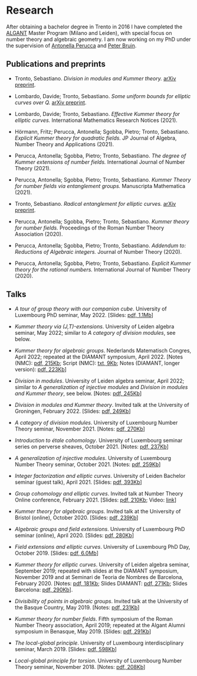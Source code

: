 # Research

After obtaining a bachelor degree in Trento in 2016 I have completed the
[ALGANT](https://algant.eu) Master Program (Milano and Leiden), with special
focus on number theory and algebraic geometry. I am now working on my PhD
under the supervision of [Antonella Perucca](http://antonellaperucca.net) and
[Peter Bruin](https://www.math.leidenuniv.nl/~pbruin).

## Publications and preprints

* Tronto, Sebastiano.
  *Division in modules and Kummer theory.*
  [arXiv preprint](https://arxiv.org/abs/2111.14363).

* Lombardo, Davide; Tronto, Sebastiano.
  *Some uniform bounds for elliptic curves over Q.*
  [arXiv preprint](https://arxiv.org/abs/2106.09950v1).

* Lombardo, Davide; Tronto, Sebastiano.
  *Effective Kummer theory for elliptic curves.*
  International Mathematics Research Notices (2021).

* Hörmann, Fritz; Perucca, Antonella; Sgobba, Pietro; Tronto, Sebastiano.
  *Explicit Kummer theory for quadratic fields.*
  JP Journal of Algebra, Number Theory and Applications (2021).

* Perucca, Antonella; Sgobba, Pietro; Tronto, Sebastiano.
  *The degree of Kummer extensions of number fields.*
  International Journal of Number Theory (2021).

* Perucca, Antonella; Sgobba, Pietro; Tronto, Sebastiano.
  *Kummer Theory for number fields via entanglement groups.*
  Manuscripta Mathematica (2021).

* Tronto, Sebastiano.
  *Radical entanglement for elliptic curves.*
  [arXiv preprint](https://arxiv.org/abs/2009.08298).

* Perucca, Antonella; Sgobba, Pietro; Tronto, Sebastiano.
  *Kummer theory for number fields.*
  Proceedings of the Roman Number Theory Association (2020).

* Perucca, Antonella; Sgobba, Pietro; Tronto, Sebastiano.
  *Addendum to: Reductions of Algebraic integers.*
  Journal of Number Theory (2020).

* Perucca, Antonella; Sgobba, Pietro; Tronto, Sebastiano.
  *Explicit Kummer theory for the rational numbers.*
  International Journal of Number Theory (2020).

## Talks

* *A tour of group theory with our companion cube*.
  University of Luxembourg PhD seminar, May 2022.
  [Slides: [pdf, 1.1Mb](group-cube.pdf)]

* *Kummer theory via (J,T)-extensions*.
  University of Leiden algebra seminar, May 2022;
  similar to *A category of division modules*, see below.

* *Kummer theory for algebraic groups*.
  Nederlands Matematisch Congres, April 2022;
  repeated at the DIAMANT symposium, April 2022.
  [Notes (NMC): [pdf, 215Kb](slides-kummer-kwg.pdf);
   Script (NMC): [txt, 9Kb](script-kummer-kwg.txt);
   Notes (DIAMANT, longer version): [pdf, 223Kb](slides-kummer-diamant.pdf)]

* *Division in modules*.
  University of Leiden algebra seminar, April 2022;
  similar to *A generalization of injective modules* and
  *Division in modules and Kummer theory*, see below.
  [Notes: [pdf, 245Kb](division-leiden.pdf)]

* *Division in modules and Kummer theory*.
  Invited talk at the University of Groningen, February 2022.
  [Slides: [pdf, 249Kb](division-groningen.pdf)]

* *A category of division modules*.
  University of Luxembourg Number Theory seminar, November 2021.
  [Notes: [pdf, 270Kb](notes-division-modules.pdf)]

* *Introduction to étale cohomology*.
  University of Luxembourg seminar series on perverse sheaves, October 2021.
  [Notes: [pdf, 237Kb](notes-etale.pdf)]

* *A generalization of injective modules*.
  University of Luxembourg Number Theory seminar, October 2021.
  [Notes: [pdf, 259Kb](notes-injectivity.pdf)]

* *Integer factorization and elliptic curves*.
  University of Leiden Bachelor seminar (guest talk), April 2021.
  [Slides: [pdf, 393Kb](slides-ecm.pdf)]

* *Group cohomology and elliptic curves*.
  Invited talk at Number Theory Online conference, February 2021.
  [Slides: [pdf, 210Kb](slides-groupcohomec.pdf);
   Video: [link](https://vimeo.com/526814236/1a640285c0?embedded=true&source=video_title&owner=47245911)]

* *Kummer theory for algebraic groups*.
  Invited talk at the University of Bristol (online), October 2020.
  [Slides: [pdf, 239Kb](slides-tronto-bristol.pdf)]

* *Algebraic groups and field extensions*.
  University of Luxembourg PhD seminar (online), April 2020.
  [Slides: [pdf, 280Kb](slides-alggroupsfieldext.pdf)]

* *Field extensions and elliptic curves*.
  University of Luxembourg PhD Day, October 2019.
  [Slides: [pdf, 6.0Mb](slides-fieldextec.pdf)]

* *Kummer theory for elliptic curves*.
  University of Leiden algebra seminar, September 2019;
  repeated with slides at the DIAMANT symposium, November 2019 and
  at Seminari de Teoria de Nombres de Barcelona, February 2020.
  [Notes: [pdf, 181Kb](notes-kummerec.pdf);
   Slides DIAMANT: [pdf, 271Kb](slides-kummec-diamant.pdf);
   Slides Barcelona: [pdf, 290Kb](slides-kummec-barcelona.pdf)].

* *Divisibility of points in algebraic groups*.
  Invited talk at the University of the Basque Country, May 2019.
  [Notes: [pdf, 231Kb](notes-bilbao.pdf)]

* *Kummer theory for number fields*.
  Fifth symposium of the Roman Number Theory association, April 2019;
  repeated at the Algant Alumni symposium in Benasque, May 2019.
  [Slides: [pdf, 291Kb](slides-kummerdegrees.pdf)]

* *The local-global principle*.
  University of Luxembourg interdisciplinary seminar, March 2019.
  [Slides: [pdf, 598Kb](slides-local-global.pdf)]

* *Local-global principle for torsion*.
  University of Luxembourg Number Theory seminar, November 2018.
  [Notes: [pdf, 208Kb](notes-katz.pdf)]
